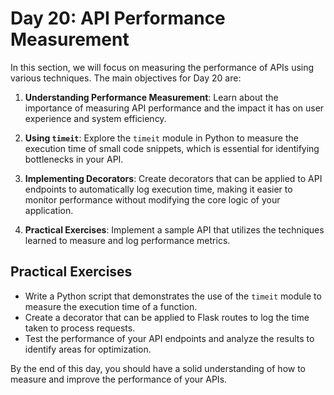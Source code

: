 # Day 20: API Performance Measurement

In this section, we will focus on measuring the performance of APIs using various techniques. The main objectives for Day 20 are:

1. **Understanding Performance Measurement**: Learn about the importance of measuring API performance and the impact it has on user experience and system efficiency.

2. **Using `timeit`**: Explore the `timeit` module in Python to measure the execution time of small code snippets, which is essential for identifying bottlenecks in your API.

3. **Implementing Decorators**: Create decorators that can be applied to API endpoints to automatically log execution time, making it easier to monitor performance without modifying the core logic of your application.

4. **Practical Exercises**: Implement a sample API that utilizes the techniques learned to measure and log performance metrics.

## Practical Exercises

- Write a Python script that demonstrates the use of the `timeit` module to measure the execution time of a function.
- Create a decorator that can be applied to Flask routes to log the time taken to process requests.
- Test the performance of your API endpoints and analyze the results to identify areas for optimization.

By the end of this day, you should have a solid understanding of how to measure and improve the performance of your APIs.